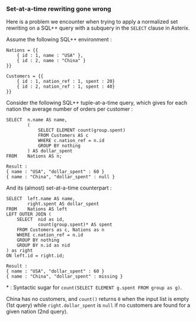 ### Set-at-a-time rewriting gone wrong

Here is a problem we encounter when trying to apply a normalized set rewriting on a SQL++ query with a subquery in the `SELECT` clause in Asterix.

Assume the following SQL++ environment :

```
Nations = {{
	{ id : 1, name : "USA" },
	{ id : 2, name : "China" }
}}

Customers = {{
	{ id : 1, nation_ref : 1, spent : 20}
	{ id : 2, nation_ref : 1, spent : 40}
}}
```

Consider the following SQL++ tuple-at-a-time query, which gives
for each nation the average number of orders per customer :

```
SELECT	n.name AS name,
		(  
			SELECT ELEMENT count(group.spent)
			FROM Customers AS c
			WHERE c.nation_ref = n.id
			GROUP BY nothing
		) AS dollar_spent
FROM 	Nations AS n;

Result :
{ name : "USA", "dollar_spent" : 60 }
{ name : "China", "dollar_spent" : null }
```

And its (almost) set-at-a-time counterpart :

```
SELECT	left.name AS name,
		right.spent AS dollar_spent
FROM 	Nations AS left
LEFT OUTER JOIN (
	SELECT	nid as id,
			count(group.spent)* AS spent
	FROM Customers as c, Nations as n
	WHERE c.nation_ref = n.id
	GROUP BY nothing
	GROUP BY n.id as nid
) as right
ON left.id = right.id;

Result :
{ name : "USA", "dollar_spent" : 60 }
{ name : "China", "dollar_spent" : missing }
```

\* : Syntactic sugar for `count(SELECT ELEMENT g.spent FROM group as g)`.

China has no customers, and `count()` returns `0` when the input list is empty (1st query) while `right.dollar_spent` is `null` if no customers are found for a given nation (2nd query).